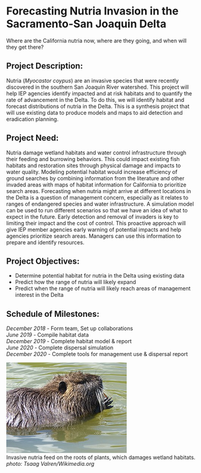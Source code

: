 # Forecasting Nutria Invasion in the Sacramento-San Joaquin Delta
Where are the California nutria now, where are they going, and when will they get there?

## Project Description:
Nutria (*Myocastor coypus*) are an invasive species that were recently discovered in the southern San Joaquin River watershed. This project will help IEP agencies identify impacted and at risk habitats and to quantify the rate of advancement in the Delta. To do this, we will identify habitat and forecast distributions of nutria in the Delta. This is a synthesis project that will use existing data to produce models and maps to aid detection and eradication planning.

## Project Need:
Nutria damage wetland habitats and water control infrastructure through their feeding and burrowing behaviors. This could impact existing fish habitats and restoration sites through physical damage and impacts to water quality. Modeling potential habitat would increase efficiency of ground searches by combining information from the literature and other invaded areas with maps of habitat information for California to prioritize search areas. Forecasting when nutria might arrive at different locations in the Delta is a question of management concern, especially as it relates to ranges of endangered species and water infrastructure. A simulation model can be used to run different scenarios so that we have an idea of what to expect in the future. Early detection and removal of invaders is key to limiting their impact and the cost of control. This proactive approach will give IEP member agencies early warning of potential impacts and help agencies prioritize search areas. Managers can use this information to prepare and identify resources.

## Project Objectives:
-	Determine potential habitat for nutria in the Delta using existing data
-	Predict how the range of nutria will likely expand
-	Predict when the range of nutria will likely reach areas of management interest in the Delta 

## Schedule of Milestones:
*December 2018* - Form team, Set up collaborations  
*June 2019* - Compile habitat data  
*December 2019* - Complete habitat model & report  
*June 2020* - Complete dispersal simulation  
*December 2020* - Complete tools for management use & dispersal report  

![nutria in water eating a root](https://github.com/IEP-Open-Synthesis/nutria_forecast/blob/master/images/pic_nutria_water.jpg)  
Invasive nutria feed on the roots of plants, which damages wetland habitats.  
*photo: Tsaag Valren/Wikimedia.org*
